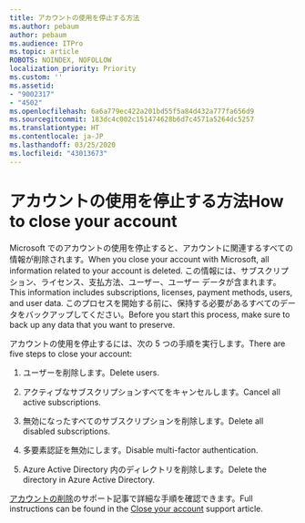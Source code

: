 ```yaml
---
title: アカウントの使用を停止する方法
ms.author: pebaum
author: pebaum
ms.audience: ITPro
ms.topic: article
ROBOTS: NOINDEX, NOFOLLOW
localization_priority: Priority
ms.custom: ''
ms.assetid:
- "9002317"
- "4502"
ms.openlocfilehash: 6a6a779ec422a201bd55f5a84d432a777fa656d9
ms.sourcegitcommit: 183dc4c002c151474628b6d7c4571a5264dc5257
ms.translationtype: HT
ms.contentlocale: ja-JP
ms.lasthandoff: 03/25/2020
ms.locfileid: "43013673"
---
```

# <a name="how-to-close-your-account"></a><span data-ttu-id="a0e4b-102">アカウントの使用を停止する方法</span><span class="sxs-lookup"><span data-stu-id="a0e4b-102">How to close your account</span></span>

<span data-ttu-id="a0e4b-103">Microsoft でのアカウントの使用を停止すると、アカウントに関連するすべての情報が削除されます。</span><span class="sxs-lookup"><span data-stu-id="a0e4b-103">When you close your account with Microsoft, all information related to your account is deleted.</span></span> <span data-ttu-id="a0e4b-104">この情報には、サブスクリプション、ライセンス、支払方法、ユーザー、ユーザー データが含まれます。</span><span class="sxs-lookup"><span data-stu-id="a0e4b-104">This information includes subscriptions, licenses, payment methods, users, and user data.</span></span> <span data-ttu-id="a0e4b-105">このプロセスを開始する前に、保持する必要があるすべてのデータをバックアップしてください。</span><span class="sxs-lookup"><span data-stu-id="a0e4b-105">Before you start this process, make sure to back up any data that you want to preserve.</span></span>

<span data-ttu-id="a0e4b-106">アカウントの使用を停止するには、次の 5 つの手順を実行します。</span><span class="sxs-lookup"><span data-stu-id="a0e4b-106">There are five steps to close your account:</span></span>

1. <span data-ttu-id="a0e4b-107">ユーザーを削除します。</span><span class="sxs-lookup"><span data-stu-id="a0e4b-107">Delete users.</span></span>

2. <span data-ttu-id="a0e4b-108">アクティブなサブスクリプションすべてをキャンセルします。</span><span class="sxs-lookup"><span data-stu-id="a0e4b-108">Cancel all active subscriptions.</span></span>

3. <span data-ttu-id="a0e4b-109">無効になったすべてのサブスクリプションを削除します。</span><span class="sxs-lookup"><span data-stu-id="a0e4b-109">Delete all disabled subscriptions.</span></span>

4. <span data-ttu-id="a0e4b-110">多要素認証を無効にします。</span><span class="sxs-lookup"><span data-stu-id="a0e4b-110">Disable multi-factor authentication.</span></span>

5. <span data-ttu-id="a0e4b-111">Azure Active Directory 内のディレクトリを削除します。</span><span class="sxs-lookup"><span data-stu-id="a0e4b-111">Delete the directory in Azure Active Directory.</span></span>

<span data-ttu-id="a0e4b-112">[アカウントの削除](https://docs.microsoft.com/microsoft-365/commerce/close-your-account)のサポート記事で詳細な手順を確認できます。</span><span class="sxs-lookup"><span data-stu-id="a0e4b-112">Full instructions can be found in the [Close your account](https://docs.microsoft.com/microsoft-365/commerce/close-your-account) support article.</span></span>
